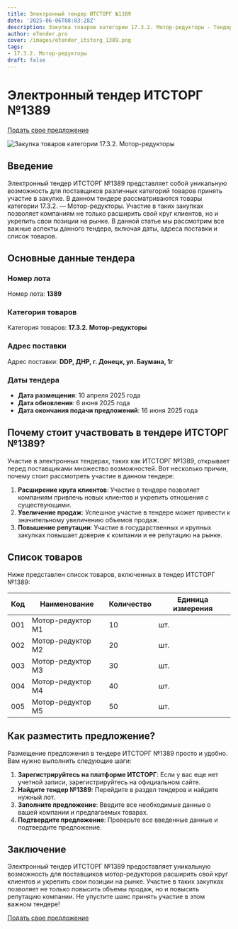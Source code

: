 ```yaml
---
title: Электронный тендер ИТСТОРГ №1389
date: '2025-06-06T08:03:28Z'
description: Закупка товаров категории 17.3.2. Мотор-редукторы - Тендер №1389
author: eTender.pro
cover: /images/etender_itstorg_1389.png
tags:
- 17.3.2. Мотор-редукторы
draft: false
---
```

# Электронный тендер ИТСТОРГ №1389

[Подать свое предложение](https://itstorg.ru/tender-1389?utm_source=etender)

![Закупка товаров категории 17.3.2. Мотор-редукторы](/images/etender_itstorg_1389.png)

## Введение

Электронный тендер ИТСТОРГ №1389 представляет собой уникальную возможность для поставщиков различных категорий товаров принять участие в закупке. В данном тендере рассматриваются товары категории 17.3.2. — Мотор-редукторы. Участие в таких закупках позволяет компаниям не только расширить свой круг клиентов, но и укрепить свои позиции на рынке. В данной статье мы рассмотрим все важные аспекты данного тендера, включая даты, адреса поставки и список товаров.

## Основные данные тендера

### Номер лота

Номер лота: **1389**

### Категория товаров

Категория товаров: **17.3.2. Мотор-редукторы**

### Адрес поставки

Адрес поставки: **DDP, ДНР, г. Донецк, ул. Баумана, 1г**

### Даты тендера

- **Дата размещения**: 10 апреля 2025 года
- **Дата обновления**: 6 июня 2025 года
- **Дата окончания подачи предложений**: 16 июня 2025 года

## Почему стоит участвовать в тендере ИТСТОРГ №1389?

Участие в электронных тендерах, таких как ИТСТОРГ №1389, открывает перед поставщиками множество возможностей. Вот несколько причин, почему стоит рассмотреть участие в данном тендере:

1. **Расширение круга клиентов**: Участие в тендере позволяет компаниям привлечь новых клиентов и укрепить отношения с существующими.
2. **Увеличение продаж**: Успешное участие в тендере может привести к значительному увеличению объемов продаж.
3. **Повышение репутации**: Участие в государственных и крупных закупках повышает доверие к компании и ее репутацию на рынке.

## Список товаров

Ниже представлен список товаров, включенных в тендер ИТСТОРГ №1389:

| Код | Наименование | Количество | Единица измерения |
|-----|--------------|------------|-------------------|
| 001 | Мотор-редуктор M1 | 10        | шт.               |
| 002 | Мотор-редуктор M2 | 20        | шт.               |
| 003 | Мотор-редуктор M3 | 30        | шт.               |
| 004 | Мотор-редуктор M4 | 40        | шт.               |
| 005 | Мотор-редуктор M5 | 50        | шт.               |

## Как разместить предложение?

Размещение предложения в тендере ИТСТОРГ №1389 просто и удобно. Вам нужно выполнить следующие шаги:

1. **Зарегистрируйтесь на платформе ИТСТОРГ**: Если у вас еще нет учетной записи, зарегистрируйтесь на официальном сайте.
2. **Найдите тендер №1389**: Перейдите в раздел тендеров и найдите нужный лот.
3. **Заполните предложение**: Введите все необходимые данные о вашей компании и предлагаемых товарах.
4. **Подтвердите предложение**: Проверьте все введенные данные и подтвердите предложение.

## Заключение

Электронный тендер ИТСТОРГ №1389 предоставляет уникальную возможность для поставщиков мотор-редукторов расширить свой круг клиентов и укрепить свои позиции на рынке. Участие в таких закупках позволяет не только повысить объемы продаж, но и повысить репутацию компании. Не упустите шанс принять участие в этом важном тендере!

[Подать свое предложение](https://itstorg.ru/tender-1389?utm_source=etender)